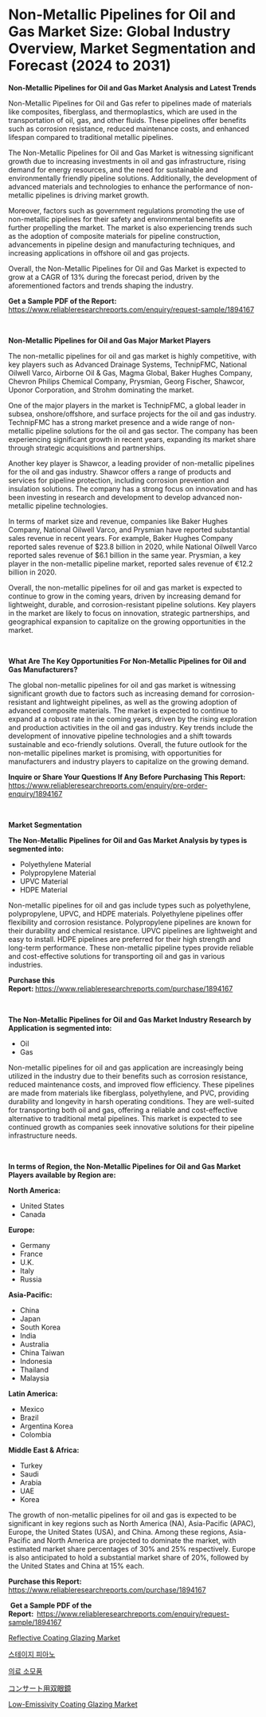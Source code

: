 <p><h1>Non-Metallic Pipelines for Oil and Gas Market Size: Global Industry Overview, Market Segmentation and Forecast (2024 to 2031)</h1></p><p><strong>Non-Metallic Pipelines for Oil and Gas Market Analysis and Latest Trends</strong></p>
<p><p>Non-Metallic Pipelines for Oil and Gas refer to pipelines made of materials like composites, fiberglass, and thermoplastics, which are used in the transportation of oil, gas, and other fluids. These pipelines offer benefits such as corrosion resistance, reduced maintenance costs, and enhanced lifespan compared to traditional metallic pipelines.</p><p>The Non-Metallic Pipelines for Oil and Gas Market is witnessing significant growth due to increasing investments in oil and gas infrastructure, rising demand for energy resources, and the need for sustainable and environmentally friendly pipeline solutions. Additionally, the development of advanced materials and technologies to enhance the performance of non-metallic pipelines is driving market growth.</p><p>Moreover, factors such as government regulations promoting the use of non-metallic pipelines for their safety and environmental benefits are further propelling the market. The market is also experiencing trends such as the adoption of composite materials for pipeline construction, advancements in pipeline design and manufacturing techniques, and increasing applications in offshore oil and gas projects.</p><p>Overall, the Non-Metallic Pipelines for Oil and Gas Market is expected to grow at a CAGR of 13% during the forecast period, driven by the aforementioned factors and trends shaping the industry.</p></p>
<p><strong>Get a Sample PDF of the Report:&nbsp;</strong> <a href="https://www.reliableresearchreports.com/enquiry/request-sample/1894167">https://www.reliableresearchreports.com/enquiry/request-sample/1894167</a></p>
<p>&nbsp;</p>
<p><strong>Non-Metallic Pipelines for Oil and Gas Major Market Players</strong></p>
<p><p>The non-metallic pipelines for oil and gas market is highly competitive, with key players such as Advanced Drainage Systems, TechnipFMC, National Oilwell Varco, Airborne Oil & Gas, Magma Global, Baker Hughes Company, Chevron Philips Chemical Company, Prysmian, Georg Fischer, Shawcor, Uponor Corporation, and Strohm dominating the market. </p><p>One of the major players in the market is TechnipFMC, a global leader in subsea, onshore/offshore, and surface projects for the oil and gas industry. TechnipFMC has a strong market presence and a wide range of non-metallic pipeline solutions for the oil and gas sector. The company has been experiencing significant growth in recent years, expanding its market share through strategic acquisitions and partnerships.</p><p>Another key player is Shawcor, a leading provider of non-metallic pipelines for the oil and gas industry. Shawcor offers a range of products and services for pipeline protection, including corrosion prevention and insulation solutions. The company has a strong focus on innovation and has been investing in research and development to develop advanced non-metallic pipeline technologies.</p><p>In terms of market size and revenue, companies like Baker Hughes Company, National Oilwell Varco, and Prysmian have reported substantial sales revenue in recent years. For example, Baker Hughes Company reported sales revenue of $23.8 billion in 2020, while National Oilwell Varco reported sales revenue of $6.1 billion in the same year. Prysmian, a key player in the non-metallic pipeline market, reported sales revenue of €12.2 billion in 2020.</p><p>Overall, the non-metallic pipelines for oil and gas market is expected to continue to grow in the coming years, driven by increasing demand for lightweight, durable, and corrosion-resistant pipeline solutions. Key players in the market are likely to focus on innovation, strategic partnerships, and geographical expansion to capitalize on the growing opportunities in the market.</p></p>
<p>&nbsp;</p>
<p><strong>What Are The Key Opportunities For Non-Metallic Pipelines for Oil and Gas Manufacturers?</strong></p>
<p><p>The global non-metallic pipelines for oil and gas market is witnessing significant growth due to factors such as increasing demand for corrosion-resistant and lightweight pipelines, as well as the growing adoption of advanced composite materials. The market is expected to continue to expand at a robust rate in the coming years, driven by the rising exploration and production activities in the oil and gas industry. Key trends include the development of innovative pipeline technologies and a shift towards sustainable and eco-friendly solutions. Overall, the future outlook for the non-metallic pipelines market is promising, with opportunities for manufacturers and industry players to capitalize on the growing demand.</p></p>
<p><strong>Inquire or Share Your Questions If Any Before Purchasing This Report:</strong> <a href="https://www.reliableresearchreports.com/enquiry/pre-order-enquiry/1894167">https://www.reliableresearchreports.com/enquiry/pre-order-enquiry/1894167</a></p>
<p>&nbsp;</p>
<p><strong>Market Segmentation</strong></p>
<p><strong>The Non-Metallic Pipelines for Oil and Gas Market Analysis by types is segmented into:</strong></p>
<p><ul><li>Polyethylene Material</li><li>Polypropylene Material</li><li>UPVC Material</li><li>HDPE Material</li></ul></p>
<p><p>Non-metallic pipelines for oil and gas include types such as polyethylene, polypropylene, UPVC, and HDPE materials. Polyethylene pipelines offer flexibility and corrosion resistance. Polypropylene pipelines are known for their durability and chemical resistance. UPVC pipelines are lightweight and easy to install. HDPE pipelines are preferred for their high strength and long-term performance. These non-metallic pipeline types provide reliable and cost-effective solutions for transporting oil and gas in various industries.</p></p>
<p><strong>Purchase this Report:&nbsp;</strong><a href="https://www.reliableresearchreports.com/purchase/1894167">https://www.reliableresearchreports.com/purchase/1894167</a></p>
<p>&nbsp;</p>
<p><strong>The Non-Metallic Pipelines for Oil and Gas Market Industry Research by Application is segmented into:</strong></p>
<p><ul><li>Oil</li><li>Gas</li></ul></p>
<p><p>Non-metallic pipelines for oil and gas application are increasingly being utilized in the industry due to their benefits such as corrosion resistance, reduced maintenance costs, and improved flow efficiency. These pipelines are made from materials like fiberglass, polyethylene, and PVC, providing durability and longevity in harsh operating conditions. They are well-suited for transporting both oil and gas, offering a reliable and cost-effective alternative to traditional metal pipelines. This market is expected to see continued growth as companies seek innovative solutions for their pipeline infrastructure needs.</p></p>
<p>&nbsp;</p>
<p><strong>In terms of Region, the Non-Metallic Pipelines for Oil and Gas Market Players available by Region are:</strong></p>
<p>
    <p> <strong> North America: </strong>
        <ul>
            <li>United States</li>
            <li>Canada</li>
        </ul>
        </p> 
    <p> <strong> Europe: </strong>
        <ul>
            <li>Germany</li>
            <li>France</li>
            <li>U.K.</li>
            <li>Italy</li>
            <li>Russia</li>
        </ul>
        </p> 
    <p> <strong> Asia-Pacific: </strong>
        <ul>
            <li>China</li>
            <li>Japan</li>
            <li>South Korea</li>
            <li>India</li>
            <li>Australia</li>
            <li>China Taiwan</li>
            <li>Indonesia</li>
            <li>Thailand</li>
            <li>Malaysia</li>
        </ul>
        </p> 
    <p> <strong> Latin America: </strong>
        <ul>
            <li>Mexico</li>
            <li>Brazil</li>
            <li>Argentina Korea</li>
            <li>Colombia</li>
        </ul>
        </p> 
    <p> <strong> Middle East & Africa: </strong>
        <ul>
            <li>Turkey</li>
            <li>Saudi</li>
            <li>Arabia</li>
            <li>UAE</li>
            <li>Korea</li>
        </ul>
    </p>
    </p>
<p><p>The growth of non-metallic pipelines for oil and gas is expected to be significant in key regions such as North America (NA), Asia-Pacific (APAC), Europe, the United States (USA), and China. Among these regions, Asia-Pacific and North America are projected to dominate the market, with estimated market share percentages of 30% and 25% respectively. Europe is also anticipated to hold a substantial market share of 20%, followed by the United States and China at 15% each.</p></p>
<p><strong>Purchase this Report: </strong><a href="https://www.reliableresearchreports.com/purchase/1894167">https://www.reliableresearchreports.com/purchase/1894167</a></p>
<p>&nbsp;<strong>Get a Sample PDF of the Report:&nbsp;&nbsp;</strong><a href="https://www.reliableresearchreports.com/enquiry/request-sample/1894167">https://www.reliableresearchreports.com/enquiry/request-sample/1894167</a></p>
<p><strong></strong></p>
<p><p><a href="https://github.com/jodemen/Market-Research-Report-List-1/blob/main/reflective-coating-glazing-market.md">Reflective Coating Glazing Market</a></p><p><a href="https://medium.com/@moulafa/%EC%8A%A4%ED%85%8C%EC%9D%B4%EC%A7%80-%ED%94%BC%EC%95%84%EB%85%B8-%EC%8B%9C%EC%9E%A5%EC%9D%80-%EC%8B%9C%EC%9E%A5-%EC%A0%90%EC%9C%A0%EC%9C%A8-%EA%B7%9C%EB%AA%A8-%EB%B0%8F-2031%EB%85%84%EA%B9%8C%EC%A7%80-%EC%98%88%EC%83%81%EB%90%9C-%EC%98%88%EC%B8%A1%EC%97%90-%EC%B4%88%EC%A0%90%EC%9D%84-%EB%A7%9E%EC%B6%A5%EB%8B%88%EB%8B%A4-9602ba651eef">스테이지 피아노</a></p><p><a href="https://medium.com/@darianswift1922_33282/2024%EB%85%84%EB%B6%80%ED%84%B0-2031%EB%85%84%EA%B9%8C%EC%A7%80-%EC%98%88%EC%83%81%EB%90%98%EB%8A%94-%EC%9D%98%EB%A3%8C%EC%9A%A9%ED%92%88-%EC%8B%9C%EC%9E%A5-%EB%8F%99%ED%96%A5-%EB%B0%8F-%EC%8B%9C%EC%9E%A5-%EB%B6%84%EC%84%9D-63a8e8ee99b9">의료 소모품</a></p><p><a href="https://medium.com/@solomonbode85/%E3%82%B3%E3%83%B3%E3%82%B5%E3%83%BC%E3%83%88%E7%94%A8%E5%8F%8C%E7%9C%BC%E9%8F%A1%E3%81%AE%E5%B8%82%E5%A0%B4%E8%A6%8F%E6%A8%A1-%E5%B8%82%E5%A0%B4%E5%8B%95%E5%90%91%E3%81%A8%E5%B8%82%E5%A0%B4%E4%BA%88%E6%B8%AC-2024%E5%B9%B4%E3%81%8B%E3%82%892031%E5%B9%B4-0e713a360681">コンサート用双眼鏡</a></p><p><a href="https://github.com/Sarissaschmalingtr6fz2739/Market-Research-Report-List-1/blob/main/low-emissivity-coating-glazing-market.md">Low-Emissivity Coating Glazing Market</a></p></p>